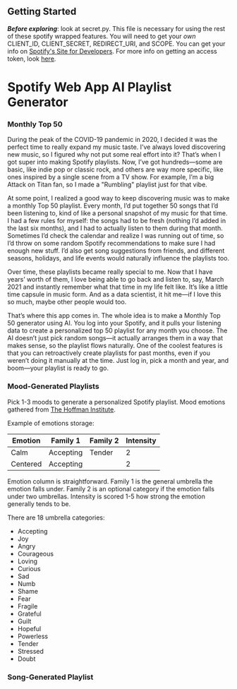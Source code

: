 ## Getting Started
_**Before exploring**_: look at secret.py. This file is necessary for using the rest of these spotify wrapped features. You will need to get your *own* CLIENT_ID, CLIENT_SECRET, REDIRECT_URI, and SCOPE. You can get your info on [Spotify's Site for Developers](https://developer.spotify.com/). For more info on getting an access token, look [here](https://developer.spotify.com/documentation/web-api/tutorials/getting-started#request-an-access-token).

# Spotify Web App AI Playlist Generator

### Monthly Top 50

During the peak of the COVID-19 pandemic in 2020, I decided it was the perfect time to really expand my music taste. I’ve always loved discovering new music, so I figured why not put some real effort into it? That’s when I got super into making Spotify playlists. Now, I’ve got hundreds—some are basic, like indie pop or classic rock, and others are way more specific, like ones inspired by a single scene from a TV show. For example, I’m a big Attack on Titan fan, so I made a "Rumbling" playlist just for that vibe.  

At some point, I realized a good way to keep discovering music was to make a monthly Top 50 playlist. Every month, I’d put together 50 songs that I’d been listening to, kind of like a personal snapshot of my music for that time. I had a few rules for myself: the songs had to be fresh (nothing I’d added in the last six months), and I had to actually listen to them during that month. Sometimes I’d check the calendar and realize I was running out of time, so I’d throw on some random Spotify recommendations to make sure I had enough new stuff. I’d also get song suggestions from friends, and different seasons, holidays, and life events would naturally influence the playlists too. 

Over time, these playlists became really special to me. Now that I have years’ worth of them, I love being able to go back and listen to, say, March 2021 and instantly remember what that time in my life felt like. It’s like a little time capsule in music form. And as a data scientist, it hit me—if I love this so much, maybe other people would too.  

That’s where this app comes in. The whole idea is to make a Monthly Top 50 generator using AI. You log into your Spotify, and it pulls your listening data to create a personalized top 50 playlist for any month you choose. The AI doesn’t just pick random songs—it actually arranges them in a way that makes sense, so the playlist flows naturally. One of the coolest features is that you can retroactively create playlists for past months, even if you weren’t doing it manually at the time. Just log in, pick a month and year, and boom—your playlist is ready to go.


### Mood-Generated Playlists
Pick 1-3 moods to generate a personalized Spotify playlist. Mood emotions gathered from [The Hoffman Institute](https://www.hoffmaninstitute.org/wp-content/uploads/Practices-FeelingsSensations.pdf).

Example of emotions storage:

| Emotion               | Family 1                  | Family 2               | Intensity              |
|-----------------------|---------------------------|------------------------|------------------------|
| Calm                  | Accepting                 | Tender                 | 2                      |
| Centered              | Accepting                 |                        | 2                      |

Emotion column is straightforward. Family 1 is the general umbrella the emotion falls under. Family 2 is an optional category if the emotion falls under two umbrellas. Intensity is scored 1-5 how strong the emotion generally tends to be. 

There are 18 umbrella categories:

* Accepting
* Joy
* Angry
* Courageous
* Loving
* Curious
* Sad
* Numb
* Shame
* Fear
* Fragile
* Grateful
* Guilt
* Hopeful
* Powerless
* Tender
* Stressed
* Doubt

### Song-Generated Playlist